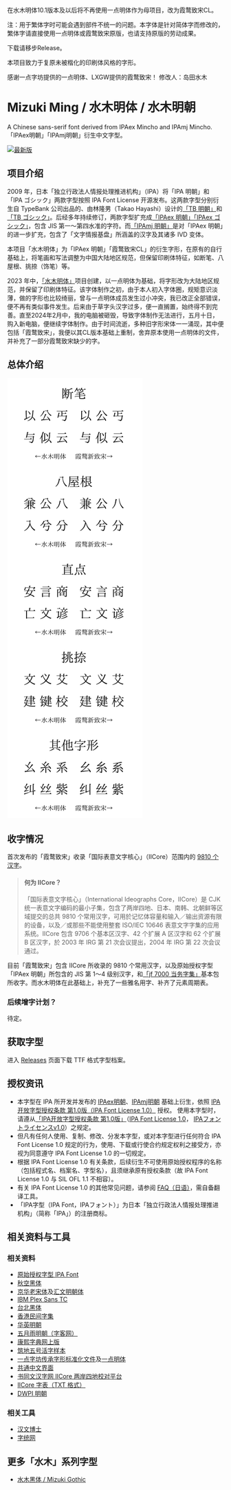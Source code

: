 
在水木明体10.1版本及以后将不再使用一点明体作为母项目，改为霞鹜致宋CL。

注：用于繁体字时可能会遇到部件不统一的问题。本字体是针对简体字而修改的，繁体字请直接使用一点明体或霞鹜致宋原版，也请支持原版的劳动成果。

下载请移步Release。

本项目致力于复原未被楷化的印刷体风格的字形。

感谢一点字坊提供的一点明体、LXGW提供的霞鹜致宋！
修改人：岛田水木

# Mizuki Ming / 水木明体 / 水木明朝

A Chinese sans-serif font derived from IPAex Mincho and IPAmj Mincho. 「IPAex明朝」「IPAmj明朝」衍生中文字型。

[![最新版](https://img.shields.io/github/v/release/enderseven1/Mizuki-Ming.svg?style=flat-square)](https://github.com/enderseven1/Mizuki-Ming/releases/latest)

## 项目介绍
2009 年，日本「独立行政法人情报处理推进机构」（IPA）将「IPA 明朝」和「IPA ゴシック」两款字型按照 IPA Font License 开源发布。这两款字型分别衍生自 TypeBank 公司出品的、由林隆男（Takao Hayashi）设计的[「TB 明朝」](https://www.typebank.co.jp/fontfamily/tbmincho/)和[「TB ゴシック」](https://www.typebank.co.jp/fontfamily/tbgothic/)。后经多年持续修订，两款字型扩充成[「IPAex 明朝」「IPAex ゴシック」](https://moji.or.jp/ipafont/)，包含 JIS 第一～第四水准的字符。而[「IPAmj 明朝」](https://moji.or.jp/mojikiban/font/)是对「IPAex 明朝」的进一步扩充，包含了「文字情报基盘」所涵盖的汉字及其诸多 IVD 变体。

本项目「水木明体」为「IPAex 明朝」「霞鹜致宋CL」的衍生字形，在原有的自行基础上，将笔画和写法调整为中国大陆地区规范，但保留印刷体特征，如断笔、八屋根、挑捺（饰笔）等。

2023 年中，[「水木明体」](https://github.com/enderseven1/Mizuki-Ming)项目创建，以一点明体为基础，将字形改为大陆地区规范，并保留了印刷体特征。该字体制作之初，由于本人初入字体圈，规矩意识淡薄，做的字形也比较绮丽，曾与一点明体成员发生过小冲突，我已改正全部错误，便不再有类似事件发生。后来由于草字头汉字过多，便一直搁置，始终得不到完善。直至2024年2月中，我的电脑被砸毁，导致字体制作无法进行，五月十日，购入新电脑，便继续字体制作。由于时间流逝，多种旧字形宋体一一涌现，其中便包括「霞鹜致宋」，我便以其CL版本基础上重制，舍弃原本使用一点明体的文件，并补充了一部分霞鹜致宋缺少的字。

## 总体介绍

![](./large.png)

## 收字情况
首次发布的「霞鹜致宋」收录「国际表意文字核心」（IICore）范围内的 [9810 个汉字](https://github.com/NightFurySL2001/CJK-character-count/blob/master/iicore-han.txt)。
> #### 何为 IICore？
> 「国际表意文字核心」（International Ideographs Core，IICore）是 CJK 统一表意文字编码的最小子集，包含了两岸四地、日本、南韩、北朝鲜等区域提交的总共 9810 个常用汉字，可用於记忆体容量和输入／输出资源有限的设备，以及／或那些不能使用整套 ISO/IEC 10646 表意文字字集的应用系统。IICore 包含 9706 个基本区汉字、42 个扩展 A 区汉字和 62 个扩展 B 区汉字，於 2003 年 IRG 第 21 次会议提出，2004 年 IRG 第 22 次会议通过。

目前「霞鹜致宋」包含 IICore 所收录的 9810 个常用汉字，以及原始授权字型「IPAex 明朝」所包含的 JIS 第 1～4 级别汉字，和[「jf 7000 当务字集」](https://justfont.com/jf7000)基本包所收字。而水木明体在此基础上，补充了一些雅名用字、补齐了元素周期表。
### 后续增字计划？
待定。

## 获取字型
进入 [Releases](https://github.com/enderseven1/Mizuki-Ming/releases) 页面下载 TTF 格式字型档案。

## 授权资讯
- 本字型在 IPA 所开发并发布的 [IPAex明朝](https://moji.or.jp/ipafont/)、[IPAmj明朝](https://moji.or.jp/mojikiban/font/) 基础上衍生，依照 [IPA开放字型授权条款 第1.0版（IPA Font License 1.0）](https://opensource.org/licenses/IPA/) 授权。 使用本字型时，请遵从[「IPA开放字型授权条款 第1.0版」](LICENSE_CHT.md)（[IPA Font License 1.0](LICENSE.md#ipa-font-license-agreement-v10)， [IPAフォントライセンスv1.0](LICENSE.md)）之规定。
- 但凡有任何人使用、复制、修改、分发本字型，或对本字型进行任何符合 IPA Font License 1.0 规定的行为，使用、下载或行使合约规定权利之接受方，亦视为同意遵守 IPA Font License 1.0 的一切规定。
- 根据 IPA Font License 1.0 有关条款，后续衍生不可使用原始授权程序的名称（包括程式名、档案名、字型名），且须继承原有授权条款（故 IPA Font License 1.0 与 SIL OFL 1.1 不相容）。
- 有关 IPA Font License 1.0 的其他常见问题，请参阅 [FAQ（日语）](https://moji.or.jp/ipafont/faq/)，需自备翻译工具。
- 「IPA字型（IPA Font，IPAフォント）」为日本「独立行政法人情报处理推进机构」（简称「IPA」）的注册商标。

## 相关资料与工具
### 相关资料
- [原始授权字型 IPA Font](https://moji.or.jp/ipafont/)
- [秋空黑体](https://github.com/ChiuMing-Neko/ChiuKongGothic)
- [京华老宋体](https://zhuanlan.zhihu.com/p/637491623?utm_id=0)及[汇文明朝体](https://zhuanlan.zhihu.com/p/344103391)
- [IBM Plex Sans TC](https://github.com/IBM/plex)
- [台北黑体](https://sites.google.com/view/jtfoundry/)
- [香港民间字集](https://github.com/hfhchan/hkcs)
- [华英明朝](https://github.com/GuiWonder/HuayingMincho)
- [五月雨明朝（字客网）](https://m.fontke.com/font/25603163/)
- [康熙字典网上版](https://www.kangxizidian.com/)
- [筑地五号活字样本](https://www.asahi-net.or.jp/~sd5a-ucd/Tsukiji-5go-S11-Specimenbook.html)
- [一点字坊](https://github.com/ichitenfont/)[传承字形标准化文件](https://github.com/ichitenfont/inheritedglyphs)及[一点明体](https://github.com/ichitenfont/I.Ming)
- [共通中文界面](https://www.ccli.gov.hk/tc/iicore/)
- [书同文汉字网 IICore 两岸四地校对平台](https://hanzi.unihan.com.cn/IICoreExt)
- [IICore 字表（TXT 格式）](https://github.com/NightFurySL2001/CJK-character-count/blob/master/iicore-han.txt)
- [DWPI 明朝](https://www.digitalwidearea.org/dwpi_mincho)
### 相关工具
- [汉文博士](https://www.cnblogs.com/hanbox)
- [字统网](https://zi.tools/)
## 更多「水木」系列字型
- [水木黑体 / Mizuki Gothic](https://github.com/enderseven1/Mizuki-Gothic/)
